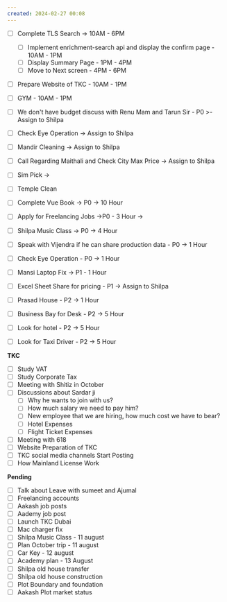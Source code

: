 ```yaml
---
created: 2024-02-27 00:08
---
```

- [ ] Complete TLS Search -> 10AM - 6PM
	- [ ] Implement enrichment-search api and display the confirm page - 10AM - 1PM
	- [ ] Display Summary Page - 1PM - 4PM
	- [ ] Move to Next screen - 4PM - 6PM
- [ ] Prepare Website of TKC - 10AM - 1PM
- [ ] GYM - 10AM - 1PM
- [ ] We don't have budget discuss with Renu Mam and Tarun Sir - P0 >- Assign to Shilpa
- [ ] Check Eye Operation -> Assign to Shilpa
- [ ] Mandir Cleaning -> Assign to Shilpa
- [ ] Call Regarding Maithali and Check City Max Price -> Assign to Shilpa
- [ ] Sim Pick ->
- [ ] Temple Clean






- [ ] Complete Vue Book -> P0 -> 10 Hour 
- [ ] Apply for Freelancing Jobs ->P0 - 3 Hour -> 
- [ ] Shilpa Music Class -> P0 -> 4 Hour
- [ ] Speak with Vijendra if he can share production data - P0 -> 1 Hour
- [ ] Check Eye Operation - P0 -> 1 Hour
- [ ] Mansi Laptop Fix -> P1 - 1 Hour
- [ ] Excel Sheet Share for pricing - P1 -> Assign to Shilpa
- [ ] Prasad House - P2 -> 1 Hour 
- [ ] Business Bay for Desk - P2 -> 5 Hour
- [ ] Look for hotel - P2 -> 5 Hour
- [ ] Look for Taxi Driver - P2 -> 5 Hour





**TKC**

- [ ] Study VAT
- [ ] Study Corporate Tax
- [ ] Meeting with Shitiz in October
- [ ] Discussions about Sardar ji
	- [ ] Why he wants to join with us?
	- [ ] How much salary we need to pay him?
	- [ ] New employee that we are hiring, how much cost we have to bear?
	- [ ] Hotel Expenses
	- [ ] Flight Ticket Expenses
- [ ] Meeting with 618
- [ ] Website Preparation of TKC
- [ ] TKC social media channels Start Posting
- [ ] How Mainland License Work

**Pending**

- [ ] Talk about Leave with sumeet and Ajumal
- [ ] Freelancing accounts
- [ ] Aakash job posts
- [ ] Aademy job post
- [ ] Launch TKC Dubai
- [ ] Mac charger fix
- [ ] Shilpa Music Class - 11 august 
- [ ] Plan October trip - 11 august
- [ ] Car Key - 12 august
- [ ] Academy plan - 13 August
- [ ] Shilpa old house transfer
- [ ] Shilpa old house construction
- [ ] Plot Boundary and foundation 
- [ ] Aakash Plot market status
